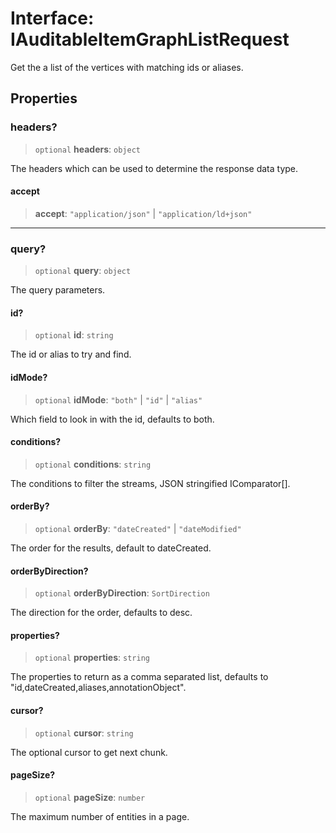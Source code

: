 # Interface: IAuditableItemGraphListRequest

Get the a list of the vertices with matching ids or aliases.

## Properties

### headers?

> `optional` **headers**: `object`

The headers which can be used to determine the response data type.

#### accept

> **accept**: `"application/json"` \| `"application/ld+json"`

***

### query?

> `optional` **query**: `object`

The query parameters.

#### id?

> `optional` **id**: `string`

The id or alias to try and find.

#### idMode?

> `optional` **idMode**: `"both"` \| `"id"` \| `"alias"`

Which field to look in with the id, defaults to both.

#### conditions?

> `optional` **conditions**: `string`

The conditions to filter the streams, JSON stringified IComparator[].

#### orderBy?

> `optional` **orderBy**: `"dateCreated"` \| `"dateModified"`

The order for the results, default to dateCreated.

#### orderByDirection?

> `optional` **orderByDirection**: `SortDirection`

The direction for the order, defaults to desc.

#### properties?

> `optional` **properties**: `string`

The properties to return as a comma separated list, defaults to "id,dateCreated,aliases,annotationObject".

#### cursor?

> `optional` **cursor**: `string`

The optional cursor to get next chunk.

#### pageSize?

> `optional` **pageSize**: `number`

The maximum number of entities in a page.
